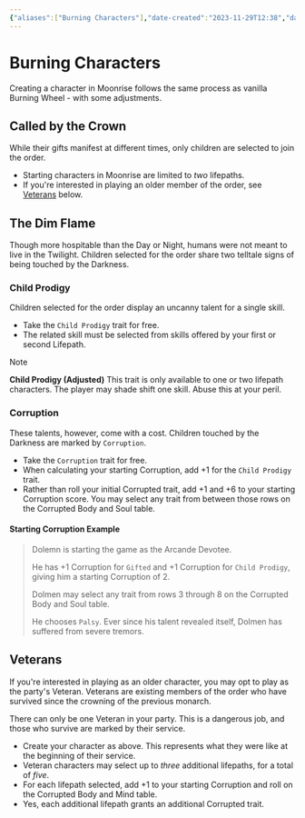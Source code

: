 ```yaml
---
{"aliases":["Burning Characters"],"date-created":"2023-11-29T12:38","date-modified":"2023-12-08T10:07","dg-publish":true,"tags":["moonrise"],"title":"Burning Characters","dg-path":"moonrise/burning characters.md","permalink":"/moonrise/burning-characters/","dgPassFrontmatter":true}
---
```



# Burning Characters

Creating a character in Moonrise follows the same process as vanilla Burning Wheel - with some adjustments.

## Called by the Crown

While their gifts manifest at different times, only children are selected to join the order.

- Starting characters in Moonrise are limited to *two* lifepaths.
- If you're interested in playing an older member of the order, see [Veterans](#veterans) below.

## The Dim Flame

Though more hospitable than the Day or Night, humans were not meant to live in the Twilight. Children selected for the order share two telltale signs of being touched by the Darkness.

### Child Prodigy

Children selected for the order display an uncanny talent for a single skill.

- Take the `Child Prodigy` trait for free.
- The related skill must be selected from skills offered by your first or second Lifepath.

> [!note]
> **Child Prodigy (Adjusted)** This trait is only available to one or two lifepath characters. The player may shade shift one skill. Abuse this at your peril.

### Corruption

These talents, however, come with a cost. Children touched by the Darkness are marked by `Corruption`.

- Take the `Corruption` trait for free.
- When calculating your starting Corruption, add +1 for the `Child Prodigy` trait.
- Rather than roll your initial Corrupted trait, add +1 and +6 to your starting Corruption score. You may select any trait from between those rows on the Corrupted Body and Soul table.

#### Starting Corruption Example

> Dolemn is starting the game as the Arcande Devotee.
> 
> He has +1 Corruption for `Gifted` and +1 Corruption for `Child Prodigy`, giving him a starting Corruption of 2.
> 
> Dolmen may select any trait from rows 3 through 8 on the Corrupted Body and Soul table.
> 
> He chooses `Palsy`. Ever since his talent revealed itself, Dolmen has suffered from severe tremors.

## Veterans

If you're interested in playing as an older character, you may opt to play as the party's Veteran. Veterans are existing members of the order who have survived since the crowning of the previous monarch.

There can only be one Veteran in your party. This is a dangerous job, and those who survive are marked by their service.

- Create your character as above. This represents what they were like at the beginning of their service.
- Veteran characters may select up to *three* additional lifepaths, for a total of *five*.
- For each lifepath selected, add +1 to your starting Corruption and roll on the Corrupted Body and Mind table.
- Yes, each additional lifepath grants an additional Corrupted trait.
